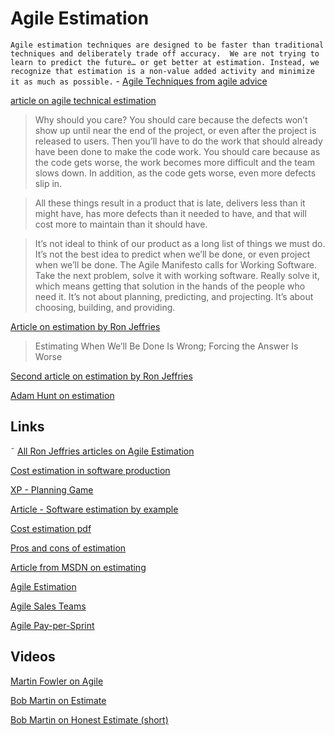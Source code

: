 # Agile Estimation
`Agile estimation techniques are designed to be faster than traditional techniques and deliberately trade off accuracy.  We are not trying to learn to predict the future… or get better at estimation. Instead, we recognize that estimation is a non-value added activity and minimize it as much as possible.` -
[Agile Techniques from agile advice ](http://www.agileadvice.com/2015/10/13/agilemanagement/9-agile-estimation-techniques/)

[article on agile technical estimation ](http://www.agileadvice.com/2015/10/13/agilemanagement/9-agile-estimation-techniques/)


> Why should you care? You should care because the defects won’t show up until near the end of the project, or even after the project is released to users. Then you’ll have to do the work that should already have been done to make the code work. You should care because as the code gets worse, the work becomes more difficult and the team slows down. In addition, as the code gets worse, even more defects slip in.

> All these things result in a product that is late, delivers less than it might have, has more defects than it needed to have, and that will cost more to maintain than it should have.

> It’s not ideal to think of our product as a long list of things we must do. It’s not the best idea to predict when we’ll be done, or even project when we’ll be done. The Agile Manifesto calls for Working Software. Take the next problem, solve it with working software. Really solve it, which means getting that solution in the hands of the people who need it. It’s not about planning, predicting, and projecting. It’s about choosing, building, and providing.

[Article on estimation by Ron Jeffries](https://pragprog.com/magazines/2013-02/estimation-is-evil)

> Estimating When We’ll Be Done Is Wrong; Forcing the Answer Is Worse

[Second article on estimation by Ron Jeffries](https://pragprog.com/magazines/2013-04/estimation)

[Adam Hunt on estimation](https://toolshed.com/articles/2016-01-25-about_estimates.html)


## Links
˜
[All Ron Jeffries articles on Agile Estimation](https://ronjeffries.com/articles/estimation-articles/)

[Cost estimation in software production](https://en.wikipedia.org/wiki/Cost_estimation_in_software_engineering)

[XP - Planning Game](https://en.wikipedia.org/wiki/Extreme_programming_practices#Planning_game)

[Article - Software estimation by example](https://www.codeproject.com/Articles/701642/Software-Estimation-by-example)

[Cost estimation pdf](https://ifs.host.cs.st-andrews.ac.uk/Books/SE7/SampleChapters/ch26.pdf)

[Pros and cons of estimation](https://rclayton.silvrback.com/software-estimation-is-a-losing-game)

[Article from MSDN on estimating](https://msdn.microsoft.com/en-us/library/hh765979(v=vs.120).aspx#Hard)

[Agile Estimation](https://www.atlassian.com/agile/project-management/estimation)

[Agile Sales Teams](https://www.leadingagile.com/2013/05/agile-and-sales-reflections-on-my-first-scrum-sales-team-2/)

[Agile Pay-per-Sprint](https://www.pipelinedeals.com/blog/agile-sales-team)

## Videos
[Martin Fowler on Agile](https://www.youtube.com/watch?v=GE6lbPLEAzc)

[Bob Martin on Estimate](https://www.youtube.com/watch?v=eisuQefYw_o)

[Bob Martin on Honest Estimate (short)](https://www.youtube.com/watch?v=sSE6X01EZ14)
